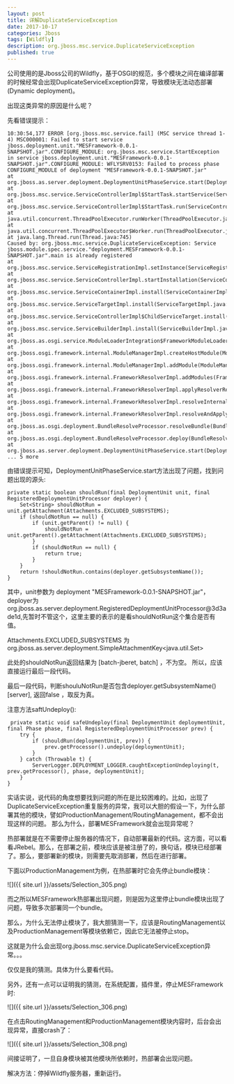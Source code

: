 ```yaml
---
layout: post
title: 详解DuplicateServiceException
date: 2017-10-17
categories: Jboss
tags: [Wildfly]
description: org.jboss.msc.service.DuplicateServiceException
published: true
---
```


公司使用的是Jboss公司的Wildfly，基于OSGI的规范，多个模块之间在编译部署的时候经常会出现DuplicateServiceException异常，导致模块无法动态部署(Dynamic deployment)。

出现这类异常的原因是什么呢？

先看错误提示：

    10:30:54,177 ERROR [org.jboss.msc.service.fail] (MSC service thread 1-4) MSC000001: Failed to start service jboss.deployment.unit."MESFramework-0.0.1-SNAPSHOT.jar".CONFIGURE_MODULE: org.jboss.msc.service.StartException in service jboss.deployment.unit."MESFramework-0.0.1-SNAPSHOT.jar".CONFIGURE_MODULE: WFLYSRV0153: Failed to process phase CONFIGURE_MODULE of deployment "MESFramework-0.0.1-SNAPSHOT.jar"
    at org.jboss.as.server.deployment.DeploymentUnitPhaseService.start(DeploymentUnitPhaseService.java:154)
    at org.jboss.msc.service.ServiceControllerImpl$StartTask.startService(ServiceControllerImpl.java:1948)
    at org.jboss.msc.service.ServiceControllerImpl$StartTask.run(ServiceControllerImpl.java:1881)
    at java.util.concurrent.ThreadPoolExecutor.runWorker(ThreadPoolExecutor.java:1142)
    at java.util.concurrent.ThreadPoolExecutor$Worker.run(ThreadPoolExecutor.java:617)
    at java.lang.Thread.run(Thread.java:745)
    Caused by: org.jboss.msc.service.DuplicateServiceException: Service jboss.module.spec.service."deployment.MESFramework-0.0.1-SNAPSHOT.jar".main is already registered
    at org.jboss.msc.service.ServiceRegistrationImpl.setInstance(ServiceRegistrationImpl.java:158)
    at org.jboss.msc.service.ServiceControllerImpl.startInstallation(ServiceControllerImpl.java:235)
    at org.jboss.msc.service.ServiceContainerImpl.install(ServiceContainerImpl.java:768)
    at org.jboss.msc.service.ServiceTargetImpl.install(ServiceTargetImpl.java:223)
    at org.jboss.msc.service.ServiceControllerImpl$ChildServiceTarget.install(ServiceControllerImpl.java:2401)
    at org.jboss.msc.service.ServiceBuilderImpl.install(ServiceBuilderImpl.java:317)
    at org.jboss.as.osgi.service.ModuleLoaderIntegration$FrameworkModuleLoaderImpl.addModuleSpec(ModuleLoaderIntegration.java:208)
    at org.jboss.osgi.framework.internal.ModuleManagerImpl.createHostModule(ModuleManagerImpl.java:325)
    at org.jboss.osgi.framework.internal.ModuleManagerImpl.addModule(ModuleManagerImpl.java:207)
    at org.jboss.osgi.framework.internal.FrameworkResolverImpl.addModules(FrameworkResolverImpl.java:304)
    at org.jboss.osgi.framework.internal.FrameworkResolverImpl.applyResolverResults(FrameworkResolverImpl.java:249)
    at org.jboss.osgi.framework.internal.FrameworkResolverImpl.resolveInternal(FrameworkResolverImpl.java:164)
    at org.jboss.osgi.framework.internal.FrameworkResolverImpl.resolveAndApply(FrameworkResolverImpl.java:109)
    at org.jboss.as.osgi.deployment.BundleResolveProcessor.resolveBundle(BundleResolveProcessor.java:81)
    at org.jboss.as.osgi.deployment.BundleResolveProcessor.deploy(BundleResolveProcessor.java:68)
    at org.jboss.as.server.deployment.DeploymentUnitPhaseService.start(DeploymentUnitPhaseService.java:147)
    ... 5 more

由错误提示可知，DeploymentUnitPhaseService.start方法出现了问题，找到问题出现的源头:

    private static boolean shouldRun(final DeploymentUnit unit, final RegisteredDeploymentUnitProcessor deployer) {
        Set<String> shouldNotRun = unit.getAttachment(Attachments.EXCLUDED_SUBSYSTEMS);
        if (shouldNotRun == null) {
            if (unit.getParent() != null) {
                shouldNotRun = unit.getParent().getAttachment(Attachments.EXCLUDED_SUBSYSTEMS);
            }
            if (shouldNotRun == null) {
                return true;
            }
        }
        return !shouldNotRun.contains(deployer.getSubsystemName());
    }

其中，unit参数为 deployment "MESFramework-0.0.1-SNAPSHOT.jar"， deployer为org.jboss.as.server.deployment.RegisteredDeploymentUnitProcessor@3d3ade1d,先暂时不管这个，这里主要的表示的是看shouldNotRun这个集合是否有值。

Attachments.EXCLUDED_SUBSYSTEMS 为 org.jboss.as.server.deployment.SimpleAttachmentKey<java.util.Set>

此处的shouldNotRun返回结果为 [batch-jberet, batch] ，不为空。 所以，应该直接运行最后一段代码。

最后一段代码，判断shouluNotRun是否包含deployer.getSubsystemName() [server], 返回false ，取反为真。

注意方法saftUndeploy():

     private static void safeUndeploy(final DeploymentUnit deploymentUnit, final Phase phase, final RegisteredDeploymentUnitProcessor prev) {
        try {
            if (shouldRun(deploymentUnit, prev)) {
                prev.getProcessor().undeploy(deploymentUnit);
            }
        } catch (Throwable t) {
            ServerLogger.DEPLOYMENT_LOGGER.caughtExceptionUndeploying(t, prev.getProcessor(), phase, deploymentUnit);
        }
    }

实话实说，说代码的角度想要找到问题的所在是比较困难的。比如，出现了DuplicateServiceException重复服务的异常，我可以大胆的假设一下，为什么部署其他的模块，譬如ProductionManagement/RoutingManagement，都不会出现这样的问题。 那么为什么，部署MESFramework就会出现异常呢？

热部署就是在不需要停止服务器的情况下，自动部署最新的代码。这方面，可以看看JRebel。那么，在部署之前，模块应该是被注册了的，换句话，模块已经部署了。那么，要部署新的模块，则需要先取消部署，然后在进行部署。

下面以ProductionManagement为例，在热部署时它会先停止bundle模块：

![]({{ site.url }}/assets/Selection_305.png)

而之所以MESFramework热部署出现问题，则是因为这里停止bundle模块出现了问题，导致多次部署同一个bundle。

那么，为什么无法停止模块了，我大胆猜测一下，应该是RoutingManagement以及ProductionManagement等模块依赖它，因此它无法被停止stop。

这就是为什么会出现org.jboss.msc.service.DuplicateServiceException异常。。。

仅仅是我的猜测。具体为什么要看代码。

另外，还有一点可以证明我的猜测，在系统配置，插件里，停止MESFramework时:

![]({{ site.url }}/assets/Selection_306.png)

在点击RoutingManagement和ProductionManagement模块内容时，后台会出现异常，直接crash了：

![]({{ site.url }}/assets/Selection_308.png)

间接证明了，一旦自身模块被其他模块所依赖时，热部署会出现问题。

解决方法：停掉Wildfly服务器，重新运行。